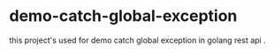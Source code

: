 # demo-catch-global-exception
this project's used for demo catch global exception in  golang rest api . 
